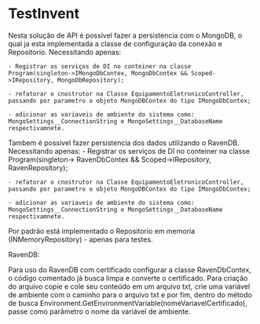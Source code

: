 # TestInvent



Nesta solução de API é possivel fazer a persistencia com o MongoDB, o qual ja esta implementada a classe de configuração da conexão e Repositorio. Necessitando apenas: 

    - Registrar os serviços de DI no conteiner na classe Program(singleton->IMongoDbContex, MongoDbContex && Scoped->IRepository, MongoDbRepository); 

    - refatorar o cnostrutor na Classe EquipamentoEletronicoController, passando por parametro o objeto MongoDBContex do tipo IMongoDbContex;

    - adicionar as variaveis de ambiente do sistema como: MongoSettings__ConnectionString e MongoSettings__DatabaseName respectivamnete.

Tambem é possivel fazer  persistencia dos dados utilizando o RavenDB. Necessitando apenas:
    - Registrar os serviços de DI no conteiner na classe Program(singleton-> RavenDbContex && Scoped->IRepository, RavenRepository);

    - refatorar o cnostrutor na Classe EquipamentoEletronicoController, passando por parametro o objeto MongoDBContex do tipo IMongoDbContex;

    - adicionar as variaveis de ambiente do sistema como: MongoSettings__ConnectionString e MongoSettings__DatabaseName respectivamnete.


Por padrão está implementado o Repositorio em memoria (INMemoryRepository) - apenas para testes.

RavenDB:

Para uso do RavenDB com certificado configurar a classe RavenDbContex, o código comentado já busca limpa e converte o certificado. Para criação do arquivo copie e cole seu conteúdo em um arquivo txt, crie uma variável de ambiente com o caminho para o arquivo txt e por fim, dentro do método de busca Environment.GetEnvironmentVariable(nomeVariavelCertificado), passe como parâmetro o nome da variável de ambiente.